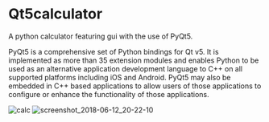 # Qt5calculator
A python calculator featuring gui with the use of PyQt5.

PyQt5 is a comprehensive set of Python bindings for Qt v5. It is implemented as more than 35 extension modules and enables Python to be used as an alternative application development language to C++ on all supported platforms including iOS and Android.
PyQt5 may also be embedded in C++ based applications to allow users of those applications to configure or enhance the functionality of those applications.

![calc](https://user-images.githubusercontent.com/21143253/41306423-c7e4181e-6e7e-11e8-860d-021636d19880.png)
![screenshot_2018-06-12_20-22-10](https://user-images.githubusercontent.com/21143253/41306424-c80c1c4c-6e7e-11e8-9c4d-3ba8fa5d48e2.png)



